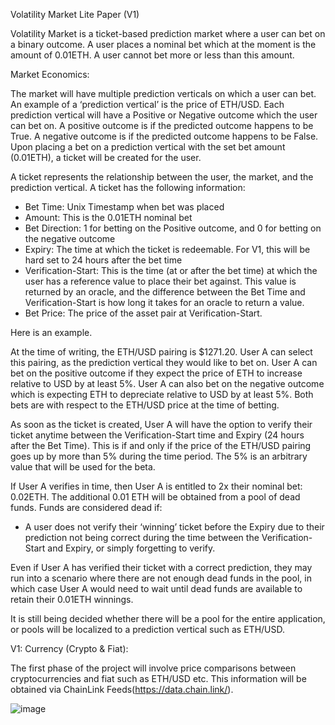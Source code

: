 Volatility Market Lite Paper (V1)


Volatility Market is a ticket-based prediction market where a user can bet on a binary outcome. A user places a nominal bet which at the moment is the amount of 0.01ETH. A user cannot bet more or less than this amount. 

Market Economics:

The market will have multiple prediction verticals on which a user can bet. An example of a ‘prediction vertical’ is the price of ETH/USD. Each prediction vertical will have a Positive or Negative outcome which the user can bet on. A positive outcome is if the predicted outcome happens to be True. A negative outcome is if the predicted outcome happens to be False. Upon placing a bet on a prediction vertical with the set bet amount (0.01ETH), a ticket will be created for the user.

A ticket represents the relationship between the user, the market, and the prediction vertical. A ticket has the following information:

-	Bet Time: Unix Timestamp when bet was placed
-	Amount: This is the 0.01ETH nominal bet
-	Bet Direction: 1 for betting on the Positive outcome, and 0 for betting on the negative outcome
-	Expiry: The time at which the ticket is redeemable. For V1, this will be hard set to 24 hours after the bet time
-	Verification-Start: This is the time (at or after the bet time) at which the user has a reference value to place their bet against. This value is returned by an oracle, and the difference between the Bet Time and Verification-Start is how long it takes for an oracle to return a value. 
-	Bet Price: The price of the asset pair at Verification-Start.


Here is an example.

At the time of writing, the ETH/USD pairing is $1271.20. User A can select this pairing, as the prediction vertical they would like to bet on. User A can bet on the positive outcome if they expect the price of ETH to increase relative to USD by at least 5%. User A can also bet on the negative outcome which is expecting ETH to depreciate relative to USD by at least 5%. Both bets are with respect to the ETH/USD price at the time of betting.

As soon as the ticket is created, User A will have the option to verify their ticket anytime between the Verification-Start time and Expiry (24 hours after the Bet Time). This is if and only if the price of the ETH/USD pairing goes up by more than 5% during the time period. The 5% is an arbitrary value that will be used for the beta. 

If User A verifies in time, then User A is entitled to 2x their nominal bet: 0.02ETH. The additional 0.01 ETH will be obtained from a pool of dead funds. Funds are considered dead if:
-	A user does not verify their ‘winning’ ticket before the Expiry due to their prediction not being correct during the time between the Verification-Start and Expiry, or simply forgetting to verify.

Even if User A has verified their ticket with a correct prediction, they may run into a scenario where there are not enough dead funds in the pool, in which case User A would need to wait until dead funds are available to retain their 0.01ETH winnings. 

It is still being decided whether there will be a pool for the entire application, or pools will be localized to a prediction vertical such as ETH/USD. 


V1: Currency (Crypto & Fiat):

The first phase of the project will involve price comparisons between cryptocurrencies and fiat such as ETH/USD etc. This information will be obtained via ChainLink Feeds(https://data.chain.link/).


![image](https://user-images.githubusercontent.com/12187567/201506711-a8d74ce0-9da7-4d05-85c2-4e366e8f909c.png)
